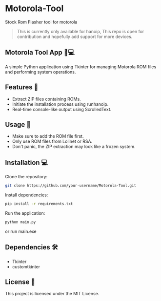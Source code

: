 # Motorola-Tool
 Stock Rom Flasher tool for motorola

> This is currently only available for hanoip, This repo is open for contribution and hopefully add support for more devices.

## Motorola Tool App 📱💻
 A simple Python application using Tkinter for managing Motorola ROM files and performing system operations.

## Features 🚀
* Extract ZIP files containing ROMs.
* Initiate the installation process using runhanoip.
* Real-time console-like output using ScrolledText.

## Usage 📝
* Make sure to add the ROM file first.
* Only use ROM files from Lolinet or RSA.
* Don't panic, the ZIP extraction may look like a frozen system.


## Installation 💻

Clone the repository:
```bash
git clone https://github.com/your-username/Motorola-Tool.git
```
Install dependencies:
```bash
pip install -r requirements.txt
```

Run the application:
```bash
python main.py
```
or run main.exe


## Dependencies 🛠️
* Tkinter
* customtkinter

## License 📄
This project is licensed under the MIT License.